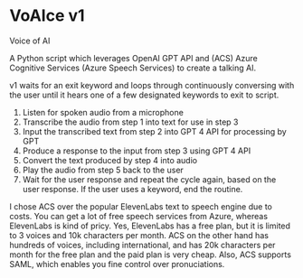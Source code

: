 # VoAIce v1
 Voice of AI
 
A Python script which leverages OpenAI GPT API and (ACS) Azure Cognitive Services (Azure Speech Services) to create a talking AI. 
 
v1 waits for an exit keyword and loops through continuously conversing with the user until it hears one of a few designated keywords to exit to script.

1. Listen for spoken audio from a microphone
2. Transcribe the audio from step 1 into text for use in step 3
3. Input the transcribed text from step 2 into GPT 4 API for processing by GPT
4. Produce a response to the input from step 3 using GPT 4 API
5. Convert the text produced by step 4 into audio
6. Play the audio from step 5 back to the user
7. Wait for the user response and repeat the cycle again, based on the user response. If the user uses a keyword, end the routine.

I chose ACS over the popular ElevenLabs text to speech engine due to costs. You can get a lot of free speech services from Azure, whereas ElevenLabs is kind of pricy. Yes, ElevenLabs has a free plan, but it is limited to 3 voices and 10k characters per month. ACS on the other hand has hundreds of voices, including international, and has 20k characters per month for the free plan and the paid plan is very cheap. Also, ACS supports SAML, which enables you fine control over pronuciations. 

